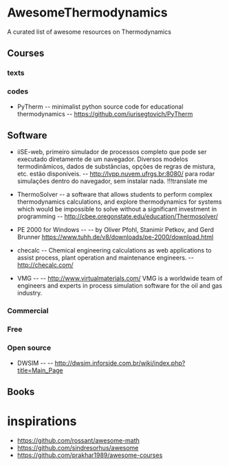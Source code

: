 # AwesomeThermodynamics
A curated list of awesome resources on Thermodynamics

## Courses

### texts

### codes

* PyTherm -- minimalist python source code for educational thermodynamics -- https://github.com/iurisegtovich/PyTherm

## Software

* iiSE-web, primeiro simulador de processos completo que pode ser executado diretamente de um navegador. Diversos modelos termodinâmicos, dados de substâncias, opções de regras de mistura, etc. estão disponíveis. --  http://lvpp.nuvem.ufrgs.br:8080/ para rodar simulações dentro do navegador, sem instalar nada. !!!translate me

* ThermoSolver -- a software that allows students to perform complex thermodynamics calculations, and explore thermodynamics for systems which would be impossible to solve without a significant investment in programming -- http://cbee.oregonstate.edu/education/Thermosolver/

* PE 2000 for Windows -- --
by Oliver Pfohl, Stanimir Petkov, and Gerd Brunner
https://www.tuhh.de/v8/downloads/pe-2000/download.html

* checalc -- Chemical engineering calculations as web applications to assist process, plant operation and maintenance engineers. -- http://checalc.com/

* VMG -- -- http://www.virtualmaterials.com/
VMG is a worldwide team of engineers and experts in process simulation software for the oil and gas industry. 

### Commercial

### Free

### Open source

* DWSIM -- -- http://dwsim.inforside.com.br/wiki/index.php?title=Main_Page


## Books

# inspirations
* https://github.com/rossant/awesome-math
* https://github.com/sindresorhus/awesome
* https://github.com/prakhar1989/awesome-courses
